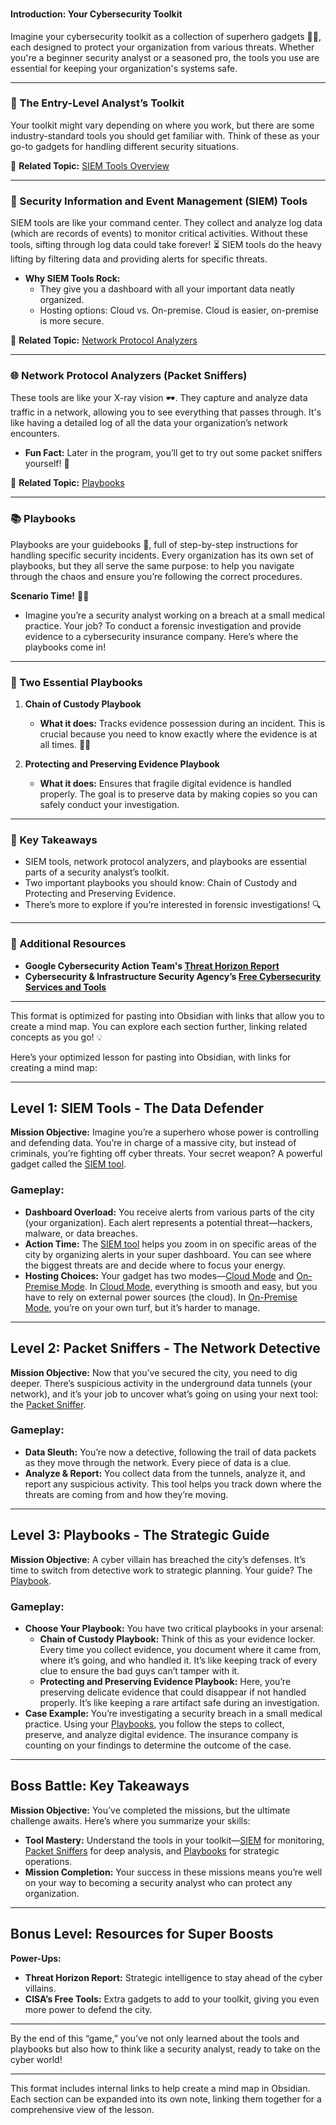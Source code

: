 ### 

#### **Introduction: Your Cybersecurity Toolkit**
Imagine your cybersecurity toolkit as a collection of superhero gadgets 🦸‍♂️, each designed to protect your organization from various threats. Whether you're a beginner security analyst or a seasoned pro, the tools you use are essential for keeping your organization's systems safe.

---

### **🧰 The Entry-Level Analyst’s Toolkit**
Your toolkit might vary depending on where you work, but there are some industry-standard tools you should get familiar with. Think of these as your go-to gadgets for handling different security situations. 

🔗 **Related Topic:** [SIEM Tools Overview](#siem-tools)

---

### **🚨 Security Information and Event Management (SIEM) Tools**
SIEM tools are like your command center. They collect and analyze log data (which are records of events) to monitor critical activities. Without these tools, sifting through log data could take forever! ⏳ SIEM tools do the heavy lifting by filtering data and providing alerts for specific threats.

- **Why SIEM Tools Rock:**
  - They give you a dashboard with all your important data neatly organized.
  - Hosting options: Cloud vs. On-premise. Cloud is easier, on-premise is more secure.

🔗 **Related Topic:** [Network Protocol Analyzers](#network-protocol-analyzers)

---

### **🌐 Network Protocol Analyzers (Packet Sniffers)**
These tools are like your X-ray vision 🕶️. They capture and analyze data traffic in a network, allowing you to see everything that passes through. It's like having a detailed log of all the data your organization’s network encounters.

- **Fun Fact:** Later in the program, you’ll get to try out some packet sniffers yourself! 🎉

🔗 **Related Topic:** [Playbooks](#playbooks)

---

### **📚 Playbooks**
Playbooks are your guidebooks 📖, full of step-by-step instructions for handling specific security incidents. Every organization has its own set of playbooks, but they all serve the same purpose: to help you navigate through the chaos and ensure you’re following the correct procedures.

**Scenario Time!** 🕵️‍♂️
- Imagine you’re a security analyst working on a breach at a small medical practice. Your job? To conduct a forensic investigation and provide evidence to a cybersecurity insurance company. Here’s where the playbooks come in!

---

### **🔗 Two Essential Playbooks**
1. **Chain of Custody Playbook**
   - **What it does:** Tracks evidence possession during an incident. This is crucial because you need to know exactly where the evidence is at all times. 🕵️‍♀️

2. **Protecting and Preserving Evidence Playbook**
   - **What it does:** Ensures that fragile digital evidence is handled properly. The goal is to preserve data by making copies so you can safely conduct your investigation.

---

### **🔑 Key Takeaways**
- SIEM tools, network protocol analyzers, and playbooks are essential parts of a security analyst’s toolkit.
- Two important playbooks you should know: Chain of Custody and Protecting and Preserving Evidence.
- There’s more to explore if you’re interested in forensic investigations! 🔍

---

### **🔗 Additional Resources**
- **Google Cybersecurity Action Team's [Threat Horizon Report](https://cloud.google.com/security)**
- **Cybersecurity & Infrastructure Security Agency’s [Free Cybersecurity Services and Tools](https://www.cisa.gov/free-cybersecurity-services-and-tools)**

---

This format is optimized for pasting into Obsidian with links that allow you to create a mind map. You can explore each section further, linking related concepts as you go! 💡

Here’s your optimized lesson for pasting into Obsidian, with links for creating a mind map:

---

## Level 1: SIEM Tools - The Data Defender

**Mission Objective:** Imagine you’re a superhero whose power is controlling and defending data. You’re in charge of a massive city, but instead of criminals, you’re fighting off cyber threats. Your secret weapon? A powerful gadget called the [SIEM tool](#SIEM-Tools).

### Gameplay:

- **Dashboard Overload:** You receive alerts from various parts of the city (your organization). Each alert represents a potential threat—hackers, malware, or data breaches.
- **Action Time:** The [SIEM tool](#SIEM-Tools) helps you zoom in on specific areas of the city by organizing alerts in your super dashboard. You can see where the biggest threats are and decide where to focus your energy.
- **Hosting Choices:** Your gadget has two modes—[Cloud Mode](#Cloud-Mode) and [On-Premise Mode](#On-Premise-Mode). In [Cloud Mode](#Cloud-Mode), everything is smooth and easy, but you have to rely on external power sources (the cloud). In [On-Premise Mode](#On-Premise-Mode), you’re on your own turf, but it’s harder to manage.

---

## Level 2: Packet Sniffers - The Network Detective

**Mission Objective:** Now that you’ve secured the city, you need to dig deeper. There’s suspicious activity in the underground data tunnels (your network), and it’s your job to uncover what’s going on using your next tool: the [Packet Sniffer](#Packet-Sniffers).

### Gameplay:

- **Data Sleuth:** You’re now a detective, following the trail of data packets as they move through the network. Every piece of data is a clue.
- **Analyze & Report:** You collect data from the tunnels, analyze it, and report any suspicious activity. This tool helps you track down where the threats are coming from and how they’re moving.

---

## Level 3: Playbooks - The Strategic Guide

**Mission Objective:** A cyber villain has breached the city’s defenses. It’s time to switch from detective work to strategic planning. Your guide? The [Playbook](#Playbooks).

### Gameplay:

- **Choose Your Playbook:** You have two critical playbooks in your arsenal:
  - **Chain of Custody Playbook:** Think of this as your evidence locker. Every time you collect evidence, you document where it came from, where it’s going, and who handled it. It’s like keeping track of every clue to ensure the bad guys can’t tamper with it.
  - **Protecting and Preserving Evidence Playbook:** Here, you’re preserving delicate evidence that could disappear if not handled properly. It’s like keeping a rare artifact safe during an investigation.
- **Case Example:** You’re investigating a security breach in a small medical practice. Using your [Playbooks](#Playbooks), you follow the steps to collect, preserve, and analyze digital evidence. The insurance company is counting on your findings to determine the outcome of the case.

---

## Boss Battle: Key Takeaways

**Mission Objective:** You’ve completed the missions, but the ultimate challenge awaits. Here’s where you summarize your skills:

- **Tool Mastery:** Understand the tools in your toolkit—[SIEM](#SIEM-Tools) for monitoring, [Packet Sniffers](#Packet-Sniffers) for deep analysis, and [Playbooks](#Playbooks) for strategic operations.
- **Mission Completion:** Your success in these missions means you’re well on your way to becoming a security analyst who can protect any organization.

---

## Bonus Level: Resources for Super Boosts

**Power-Ups:**

- **Threat Horizon Report:** Strategic intelligence to stay ahead of the cyber villains.
- **CISA’s Free Tools:** Extra gadgets to add to your toolkit, giving you even more power to defend the city.

---

By the end of this “game,” you’ve not only learned about the tools and playbooks but also how to think like a security analyst, ready to take on the cyber world!

---

This format includes internal links to help create a mind map in Obsidian. Each section can be expanded into its own note, linking them together for a comprehensive view of the lesson.